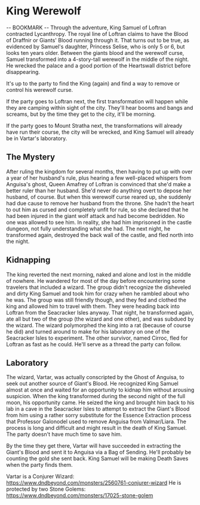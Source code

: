 # King Werewolf
-- BOOKMARK --
Through the adventure, King Samuel of Loftran contracted Lycanthropy. The royal line of Loftran claims to have the Blood of Draffnir or Giants' Blood running through it. That turns out to be true, as evidenced by Samuel's daughter, Princess Selise, who is only 5 or 6, but looks ten years older. Between the giants blood and the werewolf curse, Samuel transformed into a 4-story-tall werewolf in the middle of the night. He wrecked the palace and a good portion of the Heartswall district before disappearing.

It's up to the party to find the King (again) and find a way to remove or control his werewolf curse.

If the party goes to Loftran next, the first transformation will happen while they are camping within sight of the city. They'll hear booms and bangs and screams, but by the time they get to the city, it'll be morning.

If the party goes to Mount Stratha next, the transformations will already have run their course, the city will be wrecked, and King Samuel will already be in Vartar's laboratory.

## The Mystery
After ruling the kingdom for several months, then having to put up with over a year of her husband's rule, plus hearing a few well-placed whispers from Anguisa's ghost, Queen Amafrey of Loftran is convinced that she'd make a better ruler than her husband. She'd never do anything overt to depose her husband, of course. But when this werewolf curse reared up, she suddenly had due cause to remove her husband from the throne. She hadn't the heart to out him as cursed and completely unfit for rule, so she declared that he had been injured in the giant wolf attack and had become bedridden. No one was allowed to see him. In reality, she had him imprisoned in the castle dungeon, not fully understanding what she had. The next night, he transformed again, destroyed the back wall of the castle, and fled north into the night.

## Kidnapping
The king reverted the next morning, naked and alone and lost in the middle of nowhere. He wandered for most of the day before encountering some travelers that included a wizard. The group didn't recognize the disheveled and dirty King Samuel and took him for crazy when he rambled about who he was. The group was still friendly though, and they fed and clothed the king and allowed him to travel with them. They were heading back into Loftran from the Seacracker Isles anyway. That night, he transformed again, ate all but two of the group (the wizard and one other), and was subdued by the wizard. The wizard polymorphed the king into a rat (because of course he did) and turned around to make for his laboratory on one of the Seacracker Isles to experiment. The other survivor, named Cirroc, fled for Loftran as fast as he could. He'll serve as a thread the party can follow.

## Laboratory
The wizard, Vartar, was actually conscripted by the Ghost of Anguisa, to seek out another source of Giant's Blood. He recognized King Samuel almost at once and waited for an opportunity to kidnap him without arousing suspicion. When the king transformed during the second night of the full moon, his opportunity came. He seized the king and brought him back to his lab in a cave in the Seacracker Isles to attempt to extract the Giant's Blood from him using a rather sorry substitute for the Essence Extraction process that Professor Galonodel used to remove Anguisa from Valmar/Liara. The process is long and difficult and might result in the death of King Samuel. The party doesn't have much time to save him.

By the time they get there, Vartar will have succeeded in extracting the Giant's Blood and sent it to Anguisa via a Bag of Sending. He'll probably be counting the gold she sent back. King Samuel will be making Death Saves when the party finds them.

Vartar is a Conjurer Wizard: https://www.dndbeyond.com/monsters/2560761-conjurer-wizard
He is protected by two Stone Golems: https://www.dndbeyond.com/monsters/17025-stone-golem
